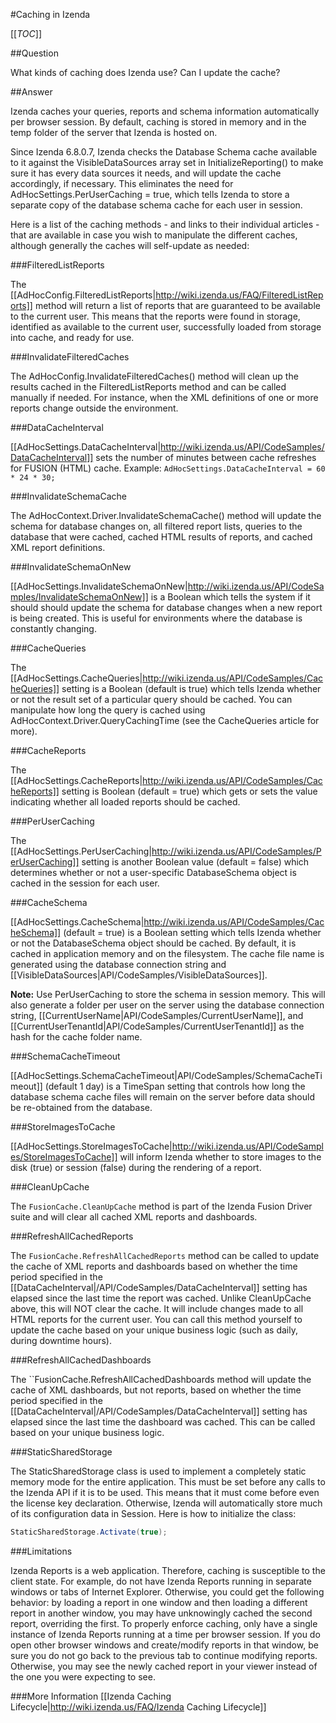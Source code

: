 #Caching in Izenda

[[_TOC_]]

##Question

What kinds of caching does Izenda use? Can I update the cache?

##Answer

Izenda caches your queries, reports and schema information automatically per browser session. By default, caching is stored in memory and in the temp folder of the server that Izenda is hosted on. 

Since Izenda 6.8.0.7, Izenda checks the Database Schema cache available to it against the VisibleDataSources array set in InitializeReporting() to make sure it has every data sources it needs, and will update the cache accordingly, if necessary.  This eliminates the need for AdHocSettings.PerUserCaching = true, which tells Izenda to store a separate copy of the database schema cache for each user in session. 

Here is a list of the caching methods - and links to their individual articles - that are available in case you wish to manipulate the different caches, although generally the caches will self-update as needed:

###FilteredListReports

The [[AdHocConfig.FilteredListReports|http://wiki.izenda.us/FAQ/FilteredListReports]] method will return a list of reports that are guaranteed to be available to the current user. This means that the reports were found in storage, identified as available to the current user, successfully loaded from storage into cache, and ready for use.

###InvalidateFilteredCaches

The AdHocConfig.InvalidateFilteredCaches() method will clean up the results cached in the FilteredListReports method and can be called manually if needed. For instance, when the XML definitions of one or more reports change outside the environment.

###DataCacheInterval

[[AdHocSettings.DataCacheInterval|http://wiki.izenda.us/API/CodeSamples/DataCacheInterval]] sets the number of minutes between cache refreshes for FUSION (HTML) cache. Example: ``AdHocSettings.DataCacheInterval = 60 * 24 * 30;``

###InvalidateSchemaCache

The AdHocContext.Driver.InvalidateSchemaCache() method will update the schema for database changes on, all filtered report lists, queries to the database that were cached, cached HTML results of reports, and cached XML report definitions.

###InvalidateSchemaOnNew

[[AdHocSettings.InvalidateSchemaOnNew|http://wiki.izenda.us/API/CodeSamples/InvalidateSchemaOnNew]] is a Boolean which tells the system if it should should update the schema for database changes when a new report is being created. This is useful for environments where the database is constantly changing.

###CacheQueries

The [[AdHocSettings.CacheQueries|http://wiki.izenda.us/API/CodeSamples/CacheQueries]] setting is a Boolean (default is true) which tells Izenda whether or not the result set of a particular query should be cached.  You can manipulate how long the query is cached using AdHocContext.Driver.QueryCachingTime (see the CacheQueries article for more).

###CacheReports

The [[AdHocSettings.CacheReports|http://wiki.izenda.us/API/CodeSamples/CacheReports]] setting is Boolean (default = true) which gets or sets the value indicating whether all loaded reports should be cached.

###PerUserCaching

The [[AdHocSettings.PerUserCaching|http://wiki.izenda.us/API/CodeSamples/PerUserCaching]] setting is another Boolean value (default = false) which determines whether or not a user-specific DatabaseSchema object is cached in the session for each user.

###CacheSchema

[[AdHocSettings.CacheSchema|http://wiki.izenda.us/API/CodeSamples/CacheSchema]] (default = true) is a Boolean setting which tells Izenda whether or not the DatabaseSchema object should be cached. By default, it is cached in application memory and on the filesystem. The cache file name is generated using the database connection string and [[VisibleDataSources|API/CodeSamples/VisibleDataSources]].

**Note:** Use PerUserCaching to store the schema in session memory. This will also generate a folder per user on the server using the database connection string, [[CurrentUserName|API/CodeSamples/CurrentUserName]], and [[CurrentUserTenantId|API/CodeSamples/CurrentUserTenantId]] as the hash for the cache folder name.

###SchemaCacheTimeout

[[AdHocSettings.SchemaCacheTimeout|API/CodeSamples/SchemaCacheTimeout]] (default 1 day) is a TimeSpan setting that controls how long the database schema cache files will remain on the server before data should be re-obtained from the database.

###StoreImagesToCache

[[AdHocSettings.StoreImagesToCache|http://wiki.izenda.us/API/CodeSamples/StoreImagesToCache]] will inform Izenda whether to store images to the disk (true) or session (false) during the rendering of a report.

###CleanUpCache

The ``FusionCache.CleanUpCache`` method is part of the Izenda Fusion Driver suite and will clear all cached XML reports and dashboards.

###RefreshAllCachedReports

The ``FusionCache.RefreshAllCachedReports`` method can be called to update the cache of XML reports and dashboards based on whether the time period specified in the [[DataCacheInterval|/API/CodeSamples/DataCacheInterval]] setting has elapsed since the last time the report was cached. Unlike CleanUpCache above, this will NOT clear the cache. It will include changes made to all HTML reports for the current user. You can call this method yourself to update the cache based on your unique business logic (such as daily, during downtime hours).

###RefreshAllCachedDashboards

The ``FusionCache.RefreshAllCachedDashboards method will update the cache of XML dashboards, but not reports, based on whether the time period specified in the [[DataCacheInterval|/API/CodeSamples/DataCacheInterval]] setting has elapsed since the last time the dashboard was cached. This can be called based on your unique business logic.

###StaticSharedStorage

The StaticSharedStorage class is used to implement a completely static memory mode for the entire application. This must be set before any calls to the Izenda API if it is to be used. This means that it must come before even the license key declaration. Otherwise, Izenda will automatically store much of its configuration data in Session. Here is how to initialize the class:

```csharp
StaticSharedStorage.Activate(true);
```

###Limitations

Izenda Reports is a web application. Therefore, caching is susceptible to the client state. For example, do not have Izenda Reports running in separate windows or tabs of Internet Explorer. Otherwise, you could get the following behavior: by loading a report in one window and then loading a different report in another window, you may have unknowingly cached the second report, overriding the first. To properly enforce caching, only have a single instance of Izenda Reports running at a time per browser session. If you do open other browser windows and create/modify reports in that window, be sure you do not go back to the previous tab to continue modifying reports. Otherwise, you may see the newly cached report in your viewer instead of the one you were expecting to see.

###More Information
[[Izenda Caching Lifecycle|http://wiki.izenda.us/FAQ/Izenda Caching Lifecycle]]